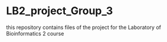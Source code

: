 # LB2_project_Group_3
this repository contains files of the project for the Laboratory of Bioinformatics 2 course

